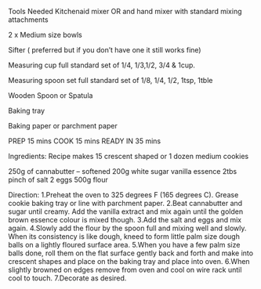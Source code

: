 Tools Needed
Kitchenaid mixer OR and hand mixer with standard mixing attachments


2 x Medium size bowls


Sifter ( preferred but if you don’t have one it still works fine)


Measuring cup full standard set of 1/4, 1/3,1/2, 3/4 & 1cup.


Measuring spoon set full standard set of 1/8, 1/4, 1/2, 1tsp, 1tble


Wooden Spoon or Spatula


Baking tray


Baking paper or parchment paper


PREP 15 mins
COOK 15 mins
READY IN 35 mins

Ingredients:
Recipe makes 15 crescent shaped or 1 dozen medium cookies


250g of cannabutter – softened
200g white sugar
vanilla essence 2tbs
pinch of salt
2 eggs
500g flour

Direction:
1.Preheat the oven to 325 degrees F (165 degrees C). Grease cookie baking tray or line with parchment paper.
2.Beat cannabutter and sugar until creamy. Add the vanilla extract and mix again until the golden brown essence colour is mixed though.
3.Add the salt and eggs and mix again.
4.Slowly add the flour by the spoon full and mixing well and slowly. When its consistency is like dough, kneed to form little palm size dough balls on a lightly floured surface area.
5.When you have a few palm size balls done, roll them on the flat surface gently back and forth and make into crescent shapes and place on the baking tray and place into oven.
6.When slightly browned on edges remove from oven and cool on wire rack until cool to touch.
7.Decorate as desired.
